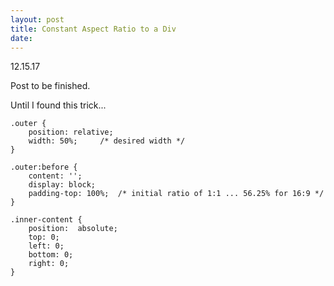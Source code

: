 ```yaml
---
layout: post
title: Constant Aspect Ratio to a Div
date: 
---
```


12.15.17

Post to be finished.

Until I found this trick...

```
.outer {
	position: relative;
	width: 50%;		/* desired width */
}

.outer:before {
	content: '';
	display: block;
	padding-top: 100%; 	/* initial ratio of 1:1 ... 56.25% for 16:9 */
}

.inner-content {
	position:  absolute;
	top: 0;
	left: 0;
	bottom: 0;
	right: 0;
}
```

